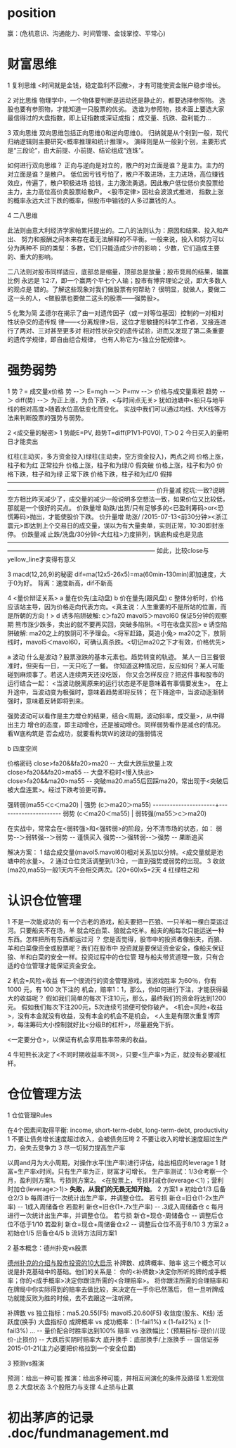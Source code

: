 # position

赢：(危机意识、沟通能力、时间管理、金钱掌控、平常心)

# 财富思维

1 复利思维
  <时间就是金钱，稳定盈利不回撤>，才有可能使资金账户稳步增长。

2 对比思维
  物理学中，一个物体要判断是运动还是静止的，都要选择参照物。
  选股也要有参照物，才能知道一只股票的优劣。
  选谁为参照物，技术面上要选大家最信得过的大盘指数，即上证指数或深证成指；
  成交量、抗跌、盈利能力...

3 双向思维
  双向思维包括正向思维()和逆向思维()。
  归纳就是从个别到一般，现代归纳逻辑则主要研究<概率推理和统计推理>。
  演绎则是从一般到个别，主要形式是“三段论”，由大前提、小前提、结论组成“连珠”。

  如何进行双向思维？
  正向与逆向是对立的，散户的对立面是谁？是主力。主力的对立面是谁？是散户。
  低位因亏钱亏怕了，散户不敢进场，主力进场，高位赚钱效应，传遍了，散户积极进场
  拾钱，主力激流勇退。因此散户低位低价卖股票给主力，主力高位高价卖股票给散户。
  <股市定律>
  因社会波浪式推进，
  指数上涨的概率永远大过下跌的概率，但股市中输钱的人多过赢钱的人。

4 二八思维

  此法则由意大利经济学家帕累托提出的。二八的法则认为：原因和结果、投入和产出、
  努力和报酬之间本来存在着无法解释的不平衡。一般来说，投入和努力可以分为两种不
  同的类型：多数，它们只能造成少许的影响； 少数，它们造成主要的、重大的影响。

  二八法则对股市同样适应，底部总是缩量，顶部总是放量；股市竞局的结果，输赢比例
  永远是 1:2:7，即一个赢两个平七个人输；股市有博弈理论之说，即大多数人的观点是
  错的。了解这些现象对我们做股票有何帮助？
  很明显，就做人，要做二这一头的人，<做股票也要做二这头的股票——强势股>。

5 化繁为简
  孟德尔在揭示了由一对遗传因子（或一对等位基因）控制的一对相对性状杂交的遗传规
  律——<分离规律>后，这位才思敏捷的科学工作者，又接连进行了两对、三对甚至更多对
  相对性状杂交的遗传试验，进而又发现了第二条重要的遗传学规律，即自由组合规律，
  也有人称它为<独立分配规律>。

# 强势弱势

1 势？= 成交量x价格
  势 --＞ E=mgh --＞ P=mv --＞ 价格与成交量乘积
  趋势 --＞ diff(势) --＞ 为正上涨，为负下跌，<与时间点无关>
  犹如池塘中<船只与地平线的相对高度>随着水位高低变化而变化。
  实战中我们可以通过均线、大K线等方法来判断股票的强势与弱势。 

2 <成交量的秘密>
  1 势能E=PV, 趋势T=diff(P1V1-P0V0), T＞0
  2 今日买入的量明日才能卖出

  红柱(主动买，多方资金投入)绿柱(主动卖，空方资金投入)，两点之间
  价格上涨，柱子和为红    正常拉升
  价格上涨，柱子和为绿/0  假突破
  价格上涨，柱子和为0
  价格下跌，柱子和为绿    正常下跌
  价格下跌，柱子和为红/0  假摔
  ————————————————————————————————————————————————————————————
  价升量减  挖坑:一致?说明空方相比昨天减少了，成交量的减少一般说明多空想法一致，如果价位又比较低，那就是一个很好的买点。
  价跌量增  助跌/出货/只有足够多的<已盈利筹码>or<恐慌筹码>抛出，才能使股价下跌。
  价升量增  助涨/    /2015-07-13<前30分钟><浙江震元>即达到上个交易日的成交量，误以为有大量卖单，实则正常，10:30即封涨停。
  价跌量减  止跌/洗盘/30分钟<大红柱>力度排列，锅底构成也是见底
  ————————————————————————————————————————————————————————————
  如此，比较close与yellow_line才变得有意义

3 macd(12,26,9)的秘密
  dif=ma(12x5-26x5)=ma(60min-130min)即加速度，大于0为好。
  背离：速度新高，dif不新高

4 <量价辩证关系>
  a 量在价先(主动盘)
  b 价在量先(跟风盘)
  c 整体分析时，价格应该站主导，因为价格走向代表方向。<真主说：人生重要的不是所站的位置，而是所朝的方向！>
  d 诱多陷阱破解: 
    c＞fa20
    mavol5＞mavol60
    保证5分钟的观察期
    熊市涨少跌多，卖出的就不要再买回，突破多陷阱。<可在收盘买回>
  e 诱空陷阱破解: 
    ma20之上的放阴可不予理会。<将军赶路，莫追小兔>
    ma20之下，放阴线时，mavol5＜mavol60，可确认真杀跌。<切记ma20之下才有效，价格优先>

a 波动
  什么是波动？股票涨跌的基本元素也。趋势转变的轨迹。
  某人一日三餐很准时，但突有一日，一天只吃了一餐。
  你知道这种情况后，反应如何？某人可能碰到麻烦事了。若这人连续两天还没吃饭，
  你又会怎样反应？把这件事和股市的运行结合一起：
  <当波动脱离原来的运行状态是不是意味着有事情要发生>。
  在上升途中，当波动变为极强时，意味着趋势即将反转；
  在下降途中，当波动逐渐转强时，意味着反转即将到来。

  强势波动可以看作是主力增仓的结果，结合<周期，波动斜率，成交量>，从中得出主力
  增仓的态度，即主动增仓，还是被动增仓。同样弱势看作是减仓的情况。看W底构筑是
  否会成功，就要看构筑W的波动的强弱情况

b 四度空间

  价格密码
  close>fa20&&fa20>ma20 -- 大盘大跌后放量上攻
  close>fa20&&fa20>ma55 -- 大盘不稳时<慢入快出>
  close>fa20&&ma20>ma55 -- 突破ma20.ma55后回踩ma20，常出现于<突破后被大盘连累>。经过下跌考验更可靠。

  强转弱(ma55＜c＜ma20) | 强势  (c＞ma20＞ma55)
  ----------------------+----------------------
  弱势  (c＜ma20＜ma55) | 弱转强(ma55＞c＞ma20)

  在实战中，常常会在<弱转强>和<强转弱>的阶段，分不清市场的状态，如：
  弱势--＞弱转强--＞弱势    --  谨慎买入
  强势--＞强转弱--＞强势    --  果断追买

  解决方案：
  1 结合成交量(mavol5.mavol60)相对关系加以分辨。<成交量就是池塘中的水量>。
  2 通过仓位灵活调整到1/3仓，一直到强势或弱势的出现。
  3 收敛(ma20,ma55)一般1天内不会相交两次。(20+60)x5=2天
  4 红绿柱之和

# 认识仓位管理

1 不是一次能成功的
  有一个古老的游戏，船夫要把一匹狼、一只羊和一棵白菜运过河。只要船夫不在场，羊
  就会吃白菜、狼就会吃羊。船夫的船每次只能运送一种东西。怎样把所有东西都运过河
  ？
  您是否觉得，股市中的投资者像船夫，而狼、羊和白菜像资金或股票呢？我们在股市中
  投资就是要保证资金安全，像船夫保证狼、羊和白菜的安全一样。投资过程中的仓位管
  理与船夫带货道理一致，只有合适的仓位管理才能保证资金安全。

2 机会=风险+收益
  有一个很流行的资金管理游戏，该游戏胜率 为60％，你有 1000 元，有 100 次下注的
  机会，赔率1：1，那么，你如何进行下注，才能获得最大的收益呢？
  假如我们简单的每次下注10元，那么，最终我们的资金将达到1200元。
  假如我们每次下注200元，5次连续亏损便可使你破产。
  <机会=风险+收益>，没有本金就没有收益，没有本金的机会不是机会。
  <人生是有限次重复博弈>，每注筹码大小控制就好比<分级B的杠杆>，尽量避免下折。

  <一定要分仓>，以保证有机会享用胜率带来的收益。

4 牛短熊长决定了<不同时期收益率不同>，只要<生产率>为正，就没有必要减杠杆。

# 仓位管理方法

1 仓位管理Rules

  在4个因素间取得平衡: income, short-term-debt, long-term-debt, productivity
  1 不要让债务增长速度超过收入，会被债务压垮
  2 不要让收入的增长速度超过生产力，会失去竞争力
  3 尽一切努力提高生产率

  以周and月为大小周期，对操作水平(生产率)进行评估，给出相应的leverage
  1 财富=生产率x时间。只有生产率为正，财富才可增长。
    生产率测试：1/3仓考察一个月，盈利则方案1。亏损则方案2。
    <在股票上，亏损时减仓(leverage＜1)；营利时加仓(leverage＞1)>
    **失败，从我们的无畏无知开始**。
  2 方案1
    a 初始仓1/3 后备仓2/3
    b 每周进行一次统计出生产率，并调整仓位。
      若亏损 新仓=旧仓(1-2x生产率)            -- 1成入周储备仓
      若盈利 新仓=旧仓(1+.7x生产率)           -- .3成入周储备仓
    c 每月进行一次统计出生产率，并调整仓位。
      若亏损 新仓=现仓-周储备仓               -- 调整后仓位不低于1/10
      若盈利 新仓=现仓+周储备仓x2             -- 调整后仓位不高于8/10
  3 方案2
    a 初始仓1/5 后备仓4/5
    b 流转方法同方案1

2 基本概念：德州扑克vs股票

  [德州扑克的介绍与股市投资的10大启示](http://blog.sina.com.cn/s/blog_66fe80610102fhjp.html)
  补牌数、成牌概率、赔率
  这三个概念可以说是扑克基础中的基础。他们的关系是：
  你的<补牌数>决定你所听的牌的成手概率；你的<成手概率>决定你跟注所需的<合理赔率>。
  将你跟注所需的合理赔率和在牌局中你实际得到的赔率去做比较，来决定在一手你已然落后，
  但一旦听牌成功就能反败为胜的时候，去不去跟这一注听牌。

  补牌数    vs  独立指标：ma5.20.55(F5) mavol5.20.60(F5) 
                          收敛度(股东、K线) 活跃度(换手) 大盘指标()
  成牌概率  vs  成功概率：(1-fail1%) x (1-fail2%) x (1-fail3%) ...                -- 量价配合时胜率达到100%
  赔率      vs  涨跌幅比：(预期目标-现价)/(现价-止损价)                           -- 大跌后买阴时赔率大
                底升换手：底部换手/上涨换手                                       -- 国信证券2015-01-21(主力必要把价格拉到一个安全位置)

3 预测vs推演

  预测：给出一种可能
  推演：给出多种可能，并相互间演化的条件及路径
  1.宏观信息
  2.大盘状态
  3.个股阻力与支撑
  4.止损与止赢

# 初出茅庐的记录 .doc/fundmanagement.md
